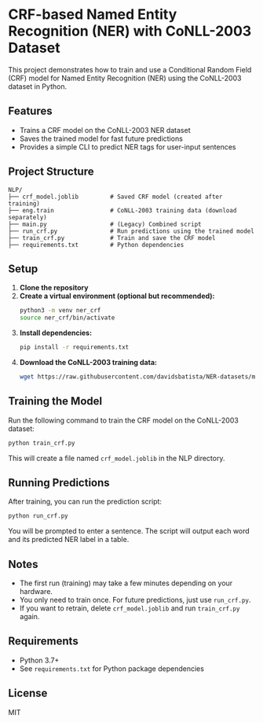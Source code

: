 # CRF-based Named Entity Recognition (NER) with CoNLL-2003 Dataset

This project demonstrates how to train and use a Conditional Random Field (CRF) model for Named Entity Recognition (NER) using the CoNLL-2003 dataset in Python.

## Features
- Trains a CRF model on the CoNLL-2003 NER dataset
- Saves the trained model for fast future predictions
- Provides a simple CLI to predict NER tags for user-input sentences

## Project Structure
```
NLP/
├── crf_model.joblib         # Saved CRF model (created after training)
├── eng.train                # CoNLL-2003 training data (download separately)
├── main.py                  # (Legacy) Combined script
├── run_crf.py               # Run predictions using the trained model
├── train_crf.py             # Train and save the CRF model
├── requirements.txt         # Python dependencies
```

## Setup
1. **Clone the repository**
2. **Create a virtual environment (optional but recommended):**
   ```bash
   python3 -m venv ner_crf
   source ner_crf/bin/activate
   ```
3. **Install dependencies:**
   ```bash
   pip install -r requirements.txt
   ```
4. **Download the CoNLL-2003 training data:**
   ```bash
   wget https://raw.githubusercontent.com/davidsbatista/NER-datasets/master/CONLL2003/train.txt -O eng.train
   ```

## Training the Model
Run the following command to train the CRF model on the CoNLL-2003 dataset:
```bash
python train_crf.py
```
This will create a file named `crf_model.joblib` in the NLP directory.

## Running Predictions
After training, you can run the prediction script:
```bash
python run_crf.py
```
You will be prompted to enter a sentence. The script will output each word and its predicted NER label in a table.

## Notes
- The first run (training) may take a few minutes depending on your hardware.
- You only need to train once. For future predictions, just use `run_crf.py`.
- If you want to retrain, delete `crf_model.joblib` and run `train_crf.py` again.

## Requirements
- Python 3.7+
- See `requirements.txt` for Python package dependencies

## License
MIT

